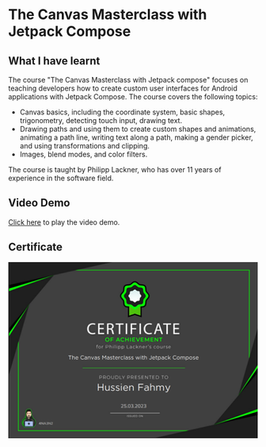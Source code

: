 # The Canvas Masterclass with Jetpack Compose

## What I have learnt

The course "The Canvas Masterclass with Jetpack compose" focuses on teaching developers how to
create custom user interfaces for Android applications with Jetpack Compose. The course covers the
following topics:

- Canvas basics, including the coordinate system, basic shapes, trigonometry, detecting touch input,
  drawing text.
- Drawing paths and using them to create custom shapes and animations, animating a path line,
  writing text along a path, making a gender picker, and using transformations and clipping.
- Images, blend modes, and color filters.

The course is taught by Philipp Lackner, who has over 11 years of experience in the software field.

## Video Demo

[Click here](media/app_demo.mp4) to play the video demo.

## Certificate

![Certificate of completion](media/master-class-canvas.png)
